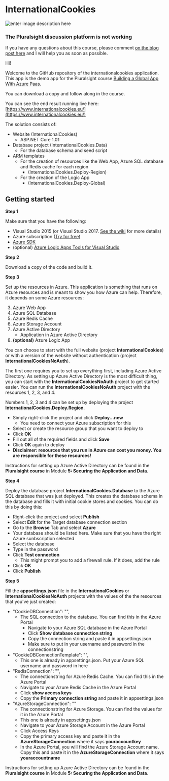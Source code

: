 # InternationalCookies

![enter image description here](https://www.pluralsight.com/content/dam/pluralsight/newsroom/brand-assets/logos/pluralsight-logo-vrt-color-2.png)  

### The Pluralsight discussion platform is not working
If you have any questions about this course, please comment <a href="https://www.azurebarry.com/do-you-need-help-with-my-pluralsight-courses/" target="_blank">on the blog post here</a> and I will help you as soon as possible. 

Hi! 

Welcome to the GitHub repository of the internationalcookies application.
This app is the demo app for the Pluralsight course [Building a Global App With Azure Paas](https://app.pluralsight.com/profile/author/barry-luijbregts).

You can download a copy and follow along in the course.

You can see the end result running live here: [https://www.internationalcookies.eu/](https://www.internationalcookies.eu/)

The solution consists of:

 - Website (InternationalCookies)
	 - ASP.NET Core 1.01	 
 - Database project (InternationalCookies.Data)
	 - For the database schema and seed script	 
 - ARM templates 
	 - For the creation of resources like the Web App, Azure SQL database and Redis cache for each region
		 - (InternationalCookies.Deploy-Region)
	 - For the creation of the Logic App
		 - (InternationalCookies.Deploy-Global)

Getting started
---------------

**Step 1**

Make sure that you have the following:

 - Visual Studio 2015 (or Visual Studio 2017. <a href="https://github.com/bmaluijb/InternationalCookies/wiki/Conversion-to-Visual-Studio-2017" target="_blank">See the wiki</a> for more details)
 - Azure subscription ([Try for free](https://azure.microsoft.com/en-us/free/))
 - [Azure SDK](https://azure.microsoft.com/en-us/downloads/)
 - (optional) [Azure Logic Apps Tools for Visual Studio](https://marketplace.visualstudio.com/items?itemName=VinaySinghMSFT.AzureLogicAppsToolsforVisualStudio) 

**Step 2**

Download a copy of the code and build it.

**Step 3**

Set up the resources in Azure. This application is something that runs on Azure resources and is meant to show you how Azure can help. Therefore, it depends on some Azure resources:

 3. Azure Web App
 4. Azure SQL Database
 5. Azure Redis Cache
 6. Azure Storage Account
 7. Azure Active Directory
	 - Application in Azure Active Directory
 7. **(optional)** Azure Logic App

You can choose to start with the full website (project **InternationalCookies**) or with a version of the website without authentication (project **InternationalCookiesNoAuth**).

The first one requires you to set up everything first, including Azure Active Directory. As setting up Azure Active Directory is the most difficult thing, you can start with the **InternationalCookiesNoAuth** project to get started easier. You can run the **InternationalCookiesNoAuth** project with the resources 1, 2, 3, and 4.

Numbers 1, 2, 3 and 4 can be set up by deploying the project **InternationalCookies.Deploy.Region**.

 - Simply right-click the project and click **Deploy...new**
	 - You need to connect your Azure subscription for this
 - Select or create the resource group that you want to deploy to
 - Click **OK**
 - Fill out all of the required fields and click **Save**
 - Click **OK** again to deploy
 - **Disclaimer: resources that you run in Azure can cost you money. You are responsible for these resources!**

Instructions for setting up Azure Active Directory can be found in the **Pluralsight course** in Module **5: Securing the Application and Data**.


**Step 4**

Deploy the database project **InternationalCookies.Database** to the Azure SQL database that was just deployed. This creates the database schema in the database and fills it with initial cookie stores and cookies. You can do this by doing this:

 - Right-click the project and select **Publish**
 - Select **Edit** for the Target database connection section
 - Go to the **Browse** Tab and select **Azure**
 - Your database should be listed here. Make sure that you have the right Azure sunbscription selected
 - Select the database
 - Type in the password
 - Click **Test connection**
	 - This might prompt you to add a firewall rule. If it does, add the rule	 
 - Click **OK**
 - Click **Publish**

**Step 5**

Fill the **appsettings.json** file in the **InternationalCookies** or **InternationalCookiesNoAuth** projects with the values of the the resources that you've just created:

 - "CookieDBConnection": "", 
	 - The SQL connection to the database. You can find this in the Azure Portal
		 - Navigate to your Azure SQL database in the Azure Portal
		 - Click **Show database connection string**
		 - Copy the connection string and paste it in appsettings.json
		 - Make sure to put in your username and password in the connectionstring
 - "CookieDBConnectionTemplate": "",
	 - This one is already in appsettings.json. Put your Azure SQL username and password in here
 - "RedisConnection": "",
	 - The connectionstring for Azure Redis Cache. You can find this in the Azure Portal
	 - Navigate to your Azure Redis Cache in the Azure Portal
	 - Click **show access keys**
	 - Copy the **Primary connection string** and paste it in appsettings.json
 - "AzureStorageConnection": ""
	 - The connectionstring for Azure Storage. You can find the values for it in the Azure Portal
	 - This one is already in appsettings.json
	 - Navigate to your Azure Storage Account in the Azure Portal
	 - Click Access Keys
	 - Copy the primary access key and paste it in the **AzureStorageConnection** where it says **youraccountkey**
	 - In the Azure Portal, you will find the Azure Storage Account name. Copy this and paste it in the **AzureStorageConnection** where it says **youraccountname**

Instructions for setting up Azure Active Directory can be found in the **Pluralsight course** in Module **5: Securing the Application and Data**.

